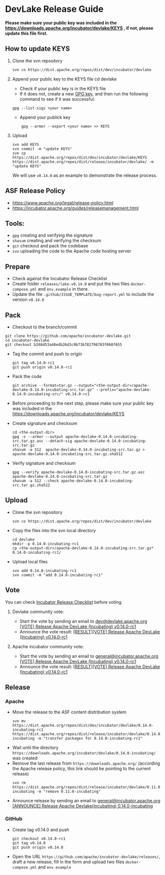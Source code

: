 # DevLake Release Guide

**Please make sure your public key was included in the https://downloads.apache.org/incubator/devlake/KEYS , if not, please update this file first.**

## How to update KEYS

1. Clone the svn repository
   ```shell
   svn co https://dist.apache.org/repos/dist/dev/incubator/devlake
   ```
2. Append your public key to the KEYS file
   cd devlake

   - Check if your public key is in the KEYS file
   - If it does not, create a new [GPG key](https://docs.github.com/en/authentication/managing-commit-signature-verification/generating-a-new-gpg-key), and then run the following command to see if it was successful.

   ```shell
   gpg --list-sigs <your name>
   ```

   - Append your publick key

   ```shell
       gpg --armor --export <your name> >> KEYS
   ```

3. Upload
   ```shell
   svn add KEYS
   svn commit -m "update KEYS"
   svn cp https://dist.apache.org/repos/dist/dev/incubator/devlake/KEYS https://dist.apache.org/repos/dist/release/incubator/devlake/ -m "update KEYS"
   ```
   We will use `v0.14.0` as an example to demonstrate the release process.

## ASF Release Policy

- https://www.apache.org/legal/release-policy.html
- https://incubator.apache.org/guides/releasemanagement.html

## Tools:

- `gpg` creating and verifying the signature
- `shasum` creating and verifying the checksum
- `git` checkout and pack the codebase
- `svn` uploading the code to the Apache code hosting server

## Prepare

- Check against the Incubator Release Checklist
- Create folder `releases/lake-v0.14.0` and put the two files `docker-compose.yml` and `env.example` in there.
- Update the file `.github/ISSUE_TEMPLATE/bug-report.yml` to include the version `v0.14.0`

## Pack

- Checkout to the branch/commit

```shell
git clone https://github.com/apache/incubator-devlake.git
cd incubator-devlake
git checkout b268d53a48edb26d3c9b73b782798703f068f655
```

- Tag the commit and push to origin

  ```shell
  git tag v0.14.0-rc1
  git push origin v0.14.0-rc1
  ```

- Pack the code
  ```shell
  git archive --format=tar.gz --output="<the-output-dir>/apache-devlake-0.14.0-incubating-src.tar.gz" --prefix="apache-devlake-0.14.0-incubating-src/" v0.14.0-rc1
  ```
- Before proceeding to the next step, please make sure your public key was included in the https://downloads.apache.org/incubator/devlake/KEYS
- Create signature and checksum
  ```shell
  cd <the-output-dir>
  gpg -s --armor --output apache-devlake-0.14.0-incubating-src.tar.gz.asc --detach-sig apache-devlake-0.14.0-incubating-src.tar.gz
  shasum -a 512  apache-devlake-0.14.0-incubating-src.tar.gz > apache-devlake-0.14.0-incubating-src.tar.gz.sha512
  ```
- Verify signature and checksum
  ```shell
  gpg --verify apache-devlake-0.14.0-incubating-src.tar.gz.asc apache-devlake-0.14.0-incubating-src.tar.gz
  shasum -a 512 --check apache-devlake-0.14.0-incubating-src.tar.gz.sha512
  ```

## Upload

- Clone the svn repository
  ```shell
  svn co https://dist.apache.org/repos/dist/dev/incubator/devlake
  ```
- Copy the files into the svn local directory
  ```shell
  cd devlake
  mkdir -p 0.14.0-incubating-rc1
  cp <the-output-dir>/apache-devlake-0.14.0-incubating-src.tar.gz* 0.14.0-incubating-rc1/
  ```
- Upload local files
  ```shell
  svn add 0.14.0-incubating-rc1
  svn commit -m "add 0.14.0-incubating-rc1"
  ```

## Vote

You can check [Incubator Release Checklist](https://cwiki.apache.org/confluence/display/INCUBATOR/Incubator+Release+Checklist) before voting.

1. Devlake community vote:

   - Start the vote by sending an email to <dev@devlake.apache.org>
     [[VOTE] Release Apache DevLake (Incubating) v0.14.0-rc1](https://lists.apache.org/thread/s6jj2tl5mlyb8jpdd88jmo5woydzhp54)
   - Announce the vote result:
     [[RESULT][VOTE] Release Apache DevLake (Incubating) v0.14.0-rc1](https://lists.apache.org/thread/mb5sxdopprqksf1ppfggkvkwxs6110zk)

2. Apache incubator community vote:
   - Start the vote by sending an email to general@incubator.apache.org
     [[VOTE] Release Apache DevLake (Incubating) v0.14.0-rc1](https://lists.apache.org/thread/lgfrsv0ymfk1c19ngnkkn46cspkf76lg)
   - Announce the vote result:
     [[RESULT][VOTE] Release Apache DevLake (Incubating) v0.14.0-rc1](https://lists.apache.org/thread/2xoqzymgvnrvrbn9dwsby39olotvt6oj)

## Release

### Apache

- Move the release to the ASF content distribution system
  ```shell
  svn mv https://dist.apache.org/repos/dist/dev/incubator/devlake/0.14.0-incubating-rc1 https://dist.apache.org/repos/dist/release/incubator/devlake/0.14.0-incubating -m "transfer packages for 0.14.0-incubating-rc1"
  ```
- Wait until the directory `https://downloads.apache.org/incubator/devlake/0.14.0-incubating/` was created
- Remove the last release from `https://downloads.apache.org/` (according the Apache release policy, this link should be pointing to the current release)
  ```shell
  svn rm https://dist.apache.org/repos/dist/release/incubator/devlake/0.11.0-incubating -m "remove 0.11.0-incubating"
  ```
- Announce release by sending an email to general@incubator.apache.org
  [[ANNOUNCE] Release Apache Devlake(incubating) 0.14.0-incubating](https://lists.apache.org/thread/401p8xm8tcp9tplh2sdht7dnrbs03rht)

### GitHub

- Create tag v0.14.0 and push
  ```shell
  git checkout v0.14.0-rc1
  git tag v0.14.0
  git push origin v0.14.0
  ```
- Open the URL `https://github.com/apache/incubator-devlake/releases/`, draft a new release, fill in the form and upload two files `docker-compose.yml` and `env.example`
